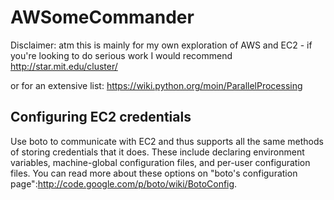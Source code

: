 # AWSomeCommander

Disclaimer: atm this is mainly for my own exploration of AWS and EC2 - if you're looking to do serious work I would recommend http://star.mit.edu/cluster/

or for an extensive list: https://wiki.python.org/moin/ParallelProcessing

## Configuring EC2 credentials

Use boto to communicate with EC2 and thus supports all the same methods of storing credentials that it does.  These include declaring environment variables, machine-global configuration files, and per-user configuration files. You can read more about these options on "boto's configuration page":http://code.google.com/p/boto/wiki/BotoConfig.

